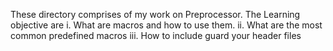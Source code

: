 These directory comprises of my work on Preprocessor.
The Learning objective are
i.	What are macros and how to use them.
ii.	What are the most common predefined macros
iii.	How to include guard your header files

